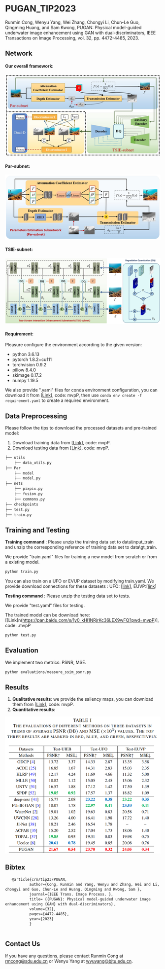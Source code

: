 # PUGAN_TIP2023

Runmin Cong, Wenyu Yang, Wei Zhang, Chongyi Li, Chun-Le Guo, Qingming Huang, and Sam Kwong, PUGAN: Physical model-guided underwater image enhancement using GAN with dual-discriminators, IEEE Transactions on Image Processing, vol. 32, pp. 4472-4485, 2023.

## Network

#### Our overall framework:

![image](figures/overall.jpg)

#### Par-subnet:

![image](figures/Par-subnet.jpg)

#### TSIE-subnet:

![image](figures/TSIE-subnet.jpg)

#### Requirement:

Pleasure configure the environment according to the given version:

- python 3.6.13
- pytorch 1.8.2+cu111
- torchvision 0.9.2
- pillow 8.4.0
- skimage 0.17.2
- numpy 1.19.5

We also provide ".yaml" files for conda environment configuration, you can download it from [[Link](https://pan.baidu.com/s/1Yayar1TMqjqRlyUrxTfoew?pwd=mvpP)], code: mvpP, then  use `conda env create -f requirement.yaml` to create a required environment.

## Data Preprocessing

 Please follow the tips to download the processed datasets and pre-trained model:

  1. Download training data  from [[Link](https://pan.baidu.com/s/11PGupIgdfN506AYC6jK1ew?pwd=mvpP)], code: mvpP. 
 2. Download testing data from [[Link](https://pan.baidu.com/s/1kNTtddujLjv6KU6BPyUFYA?pwd=mvpP)], code: mvpP.


```python
├── utils
    ├── data_utils.py
├── Par
    ├── model
    ├── model.py
├── nets
    ├── pixpix.py
    ├── fusion.py
    ├── commons.py
├── checkpoints
├── test.py
├── train.py
```


## Training and Testing

**Training command** :
Please unzip the training data set to data\input_train and unzip the corresponding reference of training data set to data\gt_train. 

We provide "train.yaml" files for training a new model from scratch or from a existing model.

```python
python train.py
```

You can also train on a UFO or EVUP dataset by modifying train.yaml. We provide download connections for these datasets : UFO: [[link](https://irvlab.cs.umn.edu/resources/ufo-120-dataset)], EUVP:[[link](http://irvlab.cs.umn.edu/resources/euvp-dataset)]

**Testing command** :
Please unzip the testing data set to tests. 

We provide "test.yaml" files for testing.

The trained model can be download here: [[Link]n(https://pan.baidu.com/s/1y0_kHl1NRjrKc36LEX9wFQ?pwd=mvpP)], code: .mvpP

```python
python test.py
```

## Evaluation

We implement  two metrics: PSNR, MSE.

```python
python evaluations/measure_ssim_psnr.py
```

## Results

1. **Qualitative results**: we provide the saliency maps, you can download them from [[Link](https://pan.baidu.com/s/12hskOHReUg27UbHNlMbh_A?pwd=mvpP)], code: mvpP.
2. **Quantitative results**: 

![image](figures/result.png)

## Bibtex

```
   @article{crm/tip23/PUGAN,
           author={Cong, Runmin and Yang, Wenyu and Zhang, Wei and Li, chongyi and Guo, Chun-Le and Huang, Qingming and Kwong, Sam },
           journal={IEEE Trans. Image Process. },
           title= {{PUGAN}: Physical model-guided underwater image enhancement using {GAN} with dual-discriminators},
           volume={32},
           pages={4472-4485},
           year={2023}
           }
  
```

## Contact Us

If you have any questions, please contact Runmin Cong at [rmcong@sdu.edu.cn](mailto:rmcong@sdu.edu.cn) or Wenyu Yang at [wyuyang@bjtu.edu.cn](mailto:wyuyang@bjtu.edu.cn).
